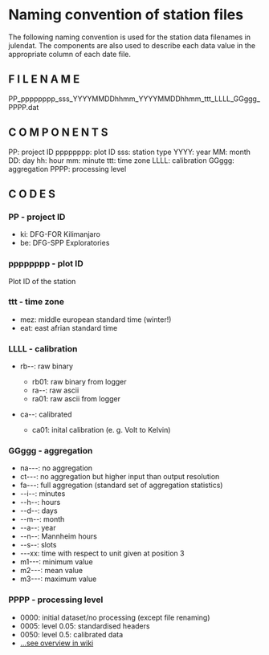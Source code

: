 

# Naming convention of station files #
The following naming convention is used for the station data filenames in julendat. The components are also used to describe each data value in the appropriate column of each date file.

## F I L E   N A M E ##

PP\_pppppppp\_sss\_YYYYMMDDhhmm\_YYYYMMDDhhmm\_ttt\_LLLL\_GGggg\_PPPP.dat


## C O M P O N E N T S ##

PP:         project ID
pppppppp:   plot ID
sss:        station type
YYYY:       year
MM:         month
DD:         day
hh:         hour
mm:         minute
ttt:        time zone
LLLL:       calibration
GGggg:      aggregation
PPPP:       processing level


## C O D E S ##

### PP - project ID ###
  * ki: DFG-FOR Kilimanjaro
  * be: DFG-SPP Exploratories

### pppppppp - plot ID ###
Plot ID of the station


### ttt - time zone ###
  * mez: middle european standard time (winter!)
  * eat: east afrian standard time

### LLLL - calibration ###
  * rb--: raw binary
    * rb01: raw binary from logger
    * ra--: raw ascii
    * ra01: raw ascii from logger

  * ca--: calibrated
    * ca01: inital calibration (e. g. Volt to Kelvin)

### GGggg - aggregation ###
  * na---: no aggregation
  * ct---: no aggregation but higher input than output resolution
  * fa---: full aggregation (standard set of aggregation statistics)
  * --i--: minutes
  * --h--: hours
  * --d--: days
  * --m--: month
  * --a--: year
  * --n--: Mannheim hours
  * --s--: slots
  * ---xx: time with respect to unit given at position 3
  * m1---: minimum value
  * m2---: mean value
  * m3---: maximum value

### PPPP - processing level ###
  * 0000: initial dataset/no processing (except file renaming)
  * 0005: level 0.05: standardised headers
  * 0050: level 0.5: calibrated data
  * [...see overview in wiki](JulendatStationLevels.md)